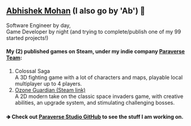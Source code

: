 ## [Abhishek Mohan](https://www.linkedin.com/in/abhishek-mohan-00196991/) (I also go by 'Ab') 🎲 

Software Engineer by day, <br>
Game Developer by night (and trying to complete/publish one of my 99 started projects!)

#### My (2) published games on Steam, under my indie company [Paraverse Team](https://github.com/Paraverse-Studio):
1. Colossal Saga <br>
A 3D fighting game with a lot of characters and maps, playable local multiplayer up to 4 players. <br>
2. [Ozone Guardian (Steam link)](https://store.steampowered.com/app/1432400/Ozone_Guardian/?beta=0) <br>
A 2D modern take on the classic space invaders game, with creative abilities, an upgrade system, and stimulating challenging bosses.

#### 🡺 Check out [Paraverse Studio GitHub](https://github.com/Paraverse-Studio) to see the stuff I am working on. ####

<!--
**AbhishekMohan/abhishekmohan** is a ✨ _special_ ✨ repository because its `README.md` (this file) appears on your GitHub profile.

Here are some ideas to get you started:

- 🔭 I’m currently working on ...
- 🌱 I’m currently learning ...
- 👯 I’m looking to collaborate on ...
- 🤔 I’m looking for help with ...
- 💬 Ask me about ...
- 📫 How to reach me: ...
- 😄 Pronouns: ...
- ⚡ Fun fact: ...
-->

